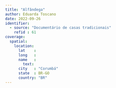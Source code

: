 ```yaml
---
title: "Alfândega"
author: Eduarda Toscano
date: 2022-09-26
identifier:
  - source: "Documentário de casas tradicionais"
    refid : 61
coverage:
  spatial:
    location:
      lat    :
      long   :
      name   :
        text:
      city   : "Corumbá"
      state  : BR-GO
      country: "BR"
---
```



